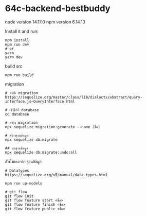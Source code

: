 # 64c-backend-bestbuddy

node version 14.17.0
npm version 6.14.13

Install it and run:

```install
npm install
npm run dev
# or
yarn
yarn dev
```

build src

```build
npm run build
```

migration

```คำสั่ง migration
# คำสั่ง migration
https://sequelize.org/master/class/lib/dialects/abstract/query-interface.js~QueryInterface.html
```

```migration
# เข้าไปที่ database
cd database

# สร้าง migration
npx sequelize migration:generate --name (ชื่อ)

# สร้างฐานข้อมูล
npx sequelize db:migrate

## ลบฐานข้อมูล
npx sequelize db:migrate:undo:all
```

อัพโมเดลจาก ฐานข้อมูล

```Datatypes
# Datatypes
https://sequelize.org/v5/manual/data-types.html
```

```up-models
npm run up-models
```

```git flow
# git flow
git flow init
git flow feature start <ชื่อ>
git flow feature finish <ชื่อ>
git flow feature public <ชื่อ>
```
